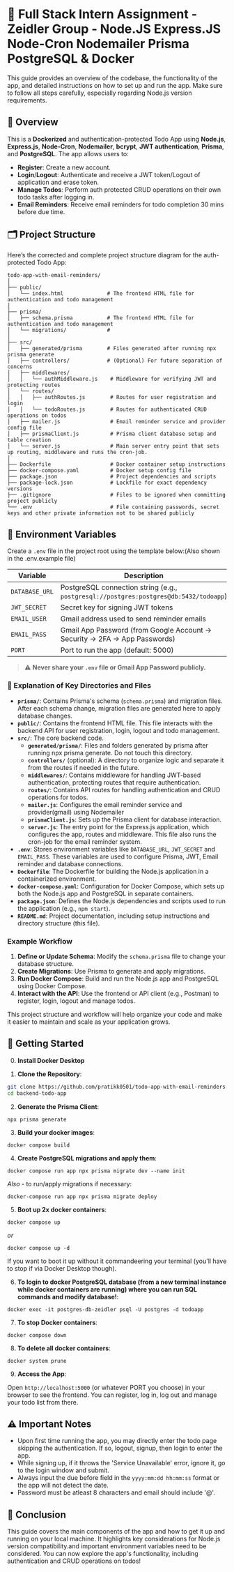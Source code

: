 # 📝 Full Stack Intern Assignment - Zeidler Group - Node.JS Express.JS Node-Cron Nodemailer Prisma PostgreSQL & Docker

This guide provides an overview of the codebase, the functionality of the app, and detailed instructions on how to set up and run the app. Make sure to follow all steps carefully, especially regarding Node.js version requirements.

## 📖 Overview

This is a **Dockerized** and authentication-protected Todo App using **Node.js**, **Express.js**, **Node-Cron**, **Nodemailer**, **bcrypt**, **JWT authentication**, **Prisma**, and **PostgreSQL**. The app allows users to:

- **Register**: Create a new account.
- **Login**/**Logout**: Authenticate and receive a JWT token/Logout of application and erase token.
- **Manage Todos**: Perform auth protected CRUD operations on their own todo tasks after logging in.
- **Email Reminders**: Receive email reminders for todo completion 30 mins before due time.

## 🗂️ Project Structure

Here’s the corrected and complete project structure diagram for the auth-protected Todo App:

```
todo-app-with-email-reminders/
│
├── public/
│   └── index.html              # The frontend HTML file for authentication and todo management
│
├── prisma/
│   ├── schema.prisma           # The frontend HTML file for authentication and todo management
│   └── migrations/             #
│
├── src/
│   ├── generated/prisma        # Files generated after running npx prisma generate
│   ├── controllers/            # (Optional) For future separation of concerns
│   ├── middlewares/
│   │   └── authMiddleware.js    # Middleware for verifying JWT and protecting routes
│   └── routes/
│   │   ├── authRoutes.js        # Routes for user registration and login
│   │   └── todoRoutes.js        # Routes for authenticated CRUD operations on todos
│   ├── mailer.js                # Email reminder service and provider config file 
│   ├── prismaClient.js          # Prisma client database setup and table creation
│   └── server.js                # Main server entry point that sets up routing, middleware and runs the cron-job.
│
├── Dockerfile                   # Docker container setup instructions
├── docker-compose.yaml          # Docker setup config file
├── package.json                 # Project dependencies and scripts
├── package-lock.json            # Lockfile for exact dependency versions
├── .gitignore                   # Files to be ignored when committing project publicly
└── .env                         # File containing passwords, secret keys and other private information not to be shared publicly
```

## 🔧 Environment Variables

Create a `.env` file in the project root using the template below:(Also shown in the .env.example file)

| Variable | Description |
|-----------|-------------|
| `DATABASE_URL` | PostgreSQL connection string (e.g., `postgresql://postgres:postgres@db:5432/todoapp`) |
| `JWT_SECRET` | Secret key for signing JWT tokens |
| `EMAIL_USER` | Gmail address used to send reminder emails |
| `EMAIL_PASS` | Gmail App Password (from Google Account → Security → 2FA → App Passwords) |
| `PORT` | Port to run the app (default: 5000) |

> ⚠️ **Never share your `.env` file or Gmail App Password publicly.**

### 📄 Explanation of Key Directories and Files

- **`prisma/`**: Contains Prisma's schema (`schema.prisma`) and migration files. After each schema change, migration files are generated here to apply database changes.
- **`public/`**: Contains the frontend HTML file. This file interacts with the backend API for user registration, login, logout and todo management.
- **`src/`**: The core backend code.
  - **`generated/prisma/`**: Files and folders generated by prisma after running npx prisma generate. Do not touch this directory.
  - **`controllers/`** (optional): A directory to organize logic and separate it from the routes if needed in the future.
  - **`middlewares/`**: Contains middleware for handling JWT-based authentication, protecting routes that require authentication.
  - **`routes/`**: Contains API routes for handling authentication and CRUD operations for todos.
  - **`mailer.js`**: Configures the email reminder service and provider(gmail) using Nodemailer
  - **`prismaClient.js`**: Sets up the Prisma client for database interaction.
  - **`server.js`**: The entry point for the Express.js application, which configures the app, routes and middleware. This file also runs the cron-job for the email reminder system.
- **`.env`**: Stores environment variables like `DATABASE_URL`, `JWT_SECRET` and `EMAIL_PASS`. These variables are used to configure Prisma, JWT, Email reminder and database connections.
- **`Dockerfile`**: The Dockerfile for building the Node.js application in a containerized environment.
- **`docker-compose.yaml`**: Configuration for Docker Compose, which sets up both the Node.js app and PostgreSQL in separate containers.
- **`package.json`**: Defines the Node.js dependencies and scripts used to run the application (e.g., `npm start`).
- **`README.md`**: Project documentation, including setup instructions and directory structure (this file).

### Example Workflow

1. **Define or Update Schema**: Modify the `schema.prisma` file to change your database structure.
2. **Create Migrations**: Use Prisma to generate and apply migrations.
3. **Run Docker Compose**: Build and run the Node.js app and PostgreSQL using Docker Compose.
4. **Interact with the API**: Use the frontend or API client (e.g., Postman) to register, login, logout and manage todos.

This project structure and workflow will help organize your code and make it easier to maintain and scale as your application grows.

## 🚀 Getting Started

0. **Install Docker Desktop**

1. **Clone the Repository**:

```bash
git clone https://github.com/pratikk0501/todo-app-with-email-reminders.git
cd backend-todo-app
```

2. **Generate the Prisma Client**:

`npx prisma generate`

3. **Build your docker images**:

`docker compose build`

4. **Create PostgreSQL migrations and apply them**:

`docker compose run app npx prisma migrate dev --name init`

_Also_ - to run/apply migrations if necessary:

`docker-compose run app npx prisma migrate deploy`

5. **Boot up 2x docker containers**:

`docker compose up`

_or_

`docker compose up -d`

If you want to boot it up without it commandeering your terminal (you'll have to stop if via Docker Desktop though).

6. **To login to docker PostgreSQL database (from a new terminal instance while docker containers are running) where you can run SQL commands and modify database!**:

`docker exec -it postgres-db-zeidler psql -U postgres -d todoapp`

7. **To stop Docker containers**:

`docker compose down`

8. **To delete all docker containers**:

`docker system prune`

9. **Access the App**:

Open `http://localhost:5000` (or whatever PORT you choose) in your browser to see the frontend. You can register, log in, log out and manage your todo list from there.

## ⚠️ Important Notes

* Upon first time running the app, you may directly enter the todo page skipping the authentication. If so, logout, signup, then login to enter the app.
* While signing up, if it throws the 'Service Unavailable' error, ignore it, go to the login window and submit.
* Always input the due before field in the `yyyy:mm:dd hh:mm:ss` format or the app will not detect the date.
* Password must be atleast 8 characters and email should include '@'.

## 🎯 Conclusion

This guide covers the main components of the app and how to get it up and running on your local machine. It highlights key considerations for Node.js version compatibility.and important environment variables need to be considered. You can now explore the app's functionality, including authentication and CRUD operations on todos!
